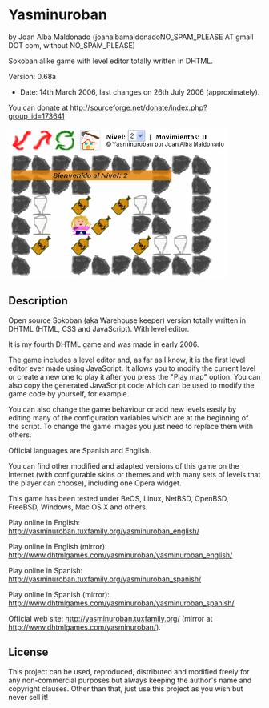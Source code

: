 Yasminuroban 
============= 
by Joan Alba Maldonado (joanalbamaldonadoNO_SPAM_PLEASE AT gmail DOT com, without NO_SPAM_PLEASE)

Sokoban alike game with level editor totally written in DHTML.

Version: 0.68a 
- Date: 14th March 2006, last changes on 26th July 2006 (approximately).

You can donate at http://sourceforge.net/donate/index.php?group_id=173641


![ScreenShot](screenshot.gif)


## Description

Open source Sokoban (aka Warehouse keeper) version totally written in DHTML (HTML, CSS and JavaScript). With level editor.

It is my fourth DHTML game and was made in early 2006.

The game includes a level editor and, as far as I know, it is the first level editor ever made using JavaScript. It allows you to modify the current level or create a new one to play it after you press the "Play map" option. You can also copy the generated JavaScript code which can be used to modify the game code by yourself, for example.

You can also change the game behaviour or add new levels easily by editing many of the configuration variables which are at the beginning of the script. To change the game images you just need to replace them with others.

Official languages are Spanish and English.

You can find other modified and adapted versions of this game on the Internet (with configurable skins or themes and with many sets of levels that the player can choose), including one Opera widget.

This game has been tested under BeOS, Linux, NetBSD, OpenBSD, FreeBSD, Windows, Mac OS X and others.

Play online in English: http://yasminuroban.tuxfamily.org/yasminuroban_english/

Play online in English (mirror): http://www.dhtmlgames.com/yasminuroban/yasminuroban_english/

Play online in Spanish: http://yasminuroban.tuxfamily.org/yasminuroban_spanish/

Play online in Spanish (mirror): http://www.dhtmlgames.com/yasminuroban/yasminuroban_spanish/

Official web site: http://yasminuroban.tuxfamily.org/ (mirror at http://www.dhtmlgames.com/yasminuroban/).


## License

This project can be used, reproduced, distributed and modified freely for any non-commercial purposes but always keeping the author's name and copyright clauses. Other than that, just use this project as you wish but never sell it!